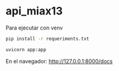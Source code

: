 # api_miax13


Para ejecutar con venv
```bash
pip install -r requeriments.txt
```

```bash
uvicorn app:app
```

En el navegador: http://127.0.0.1:8000/docs
